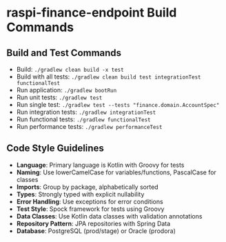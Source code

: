 # raspi-finance-endpoint Build Commands

## Build and Test Commands
- Build: `./gradlew clean build -x test`
- Build with all tests: `./gradlew clean build test integrationTest functionalTest`
- Run application: `./gradlew bootRun`
- Run unit tests: `./gradlew test`
- Run single test: `./gradlew test --tests "finance.domain.AccountSpec"`
- Run integration tests: `./gradlew integrationTest`
- Run functional tests: `./gradlew functionalTest`
- Run performance tests: `./gradlew performanceTest`

## Code Style Guidelines
- **Language**: Primary language is Kotlin with Groovy for tests
- **Naming**: Use lowerCamelCase for variables/functions, PascalCase for classes
- **Imports**: Group by package, alphabetically sorted
- **Types**: Strongly typed with explicit nullability
- **Error Handling**: Use exceptions for error conditions
- **Test Style**: Spock framework for tests using Groovy
- **Data Classes**: Use Kotlin data classes with validation annotations
- **Repository Pattern**: JPA repositories with Spring Data
- **Database**: PostgreSQL (prod/stage) or Oracle (prodora)
